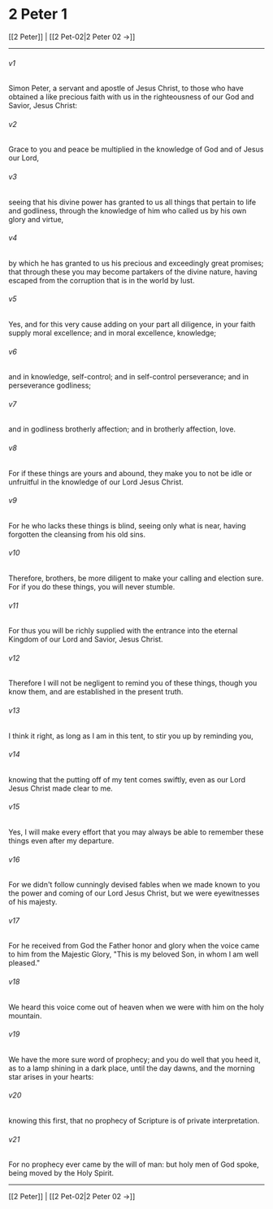 # 2 Peter 1

[[2 Peter]] | [[2 Pet-02|2 Peter 02 →]]
***



###### v1 
Simon Peter, a servant and apostle of Jesus Christ, to those who have obtained a like precious faith with us in the righteousness of our God and Savior, Jesus Christ: 

###### v2 
Grace to you and peace be multiplied in the knowledge of God and of Jesus our Lord, 

###### v3 
seeing that his divine power has granted to us all things that pertain to life and godliness, through the knowledge of him who called us by his own glory and virtue, 

###### v4 
by which he has granted to us his precious and exceedingly great promises; that through these you may become partakers of the divine nature, having escaped from the corruption that is in the world by lust. 

###### v5 
Yes, and for this very cause adding on your part all diligence, in your faith supply moral excellence; and in moral excellence, knowledge; 

###### v6 
and in knowledge, self-control; and in self-control perseverance; and in perseverance godliness; 

###### v7 
and in godliness brotherly affection; and in brotherly affection, love. 

###### v8 
For if these things are yours and abound, they make you to not be idle or unfruitful in the knowledge of our Lord Jesus Christ. 

###### v9 
For he who lacks these things is blind, seeing only what is near, having forgotten the cleansing from his old sins. 

###### v10 
Therefore, brothers, be more diligent to make your calling and election sure. For if you do these things, you will never stumble. 

###### v11 
For thus you will be richly supplied with the entrance into the eternal Kingdom of our Lord and Savior, Jesus Christ. 

###### v12 
Therefore I will not be negligent to remind you of these things, though you know them, and are established in the present truth. 

###### v13 
I think it right, as long as I am in this tent, to stir you up by reminding you, 

###### v14 
knowing that the putting off of my tent comes swiftly, even as our Lord Jesus Christ made clear to me. 

###### v15 
Yes, I will make every effort that you may always be able to remember these things even after my departure. 

###### v16 
For we didn't follow cunningly devised fables when we made known to you the power and coming of our Lord Jesus Christ, but we were eyewitnesses of his majesty. 

###### v17 
For he received from God the Father honor and glory when the voice came to him from the Majestic Glory, "This is my beloved Son, in whom I am well pleased." 

###### v18 
We heard this voice come out of heaven when we were with him on the holy mountain. 

###### v19 
We have the more sure word of prophecy; and you do well that you heed it, as to a lamp shining in a dark place, until the day dawns, and the morning star arises in your hearts: 

###### v20 
knowing this first, that no prophecy of Scripture is of private interpretation. 

###### v21 
For no prophecy ever came by the will of man: but holy men of God spoke, being moved by the Holy Spirit.

***
[[2 Peter]] | [[2 Pet-02|2 Peter 02 →]]
